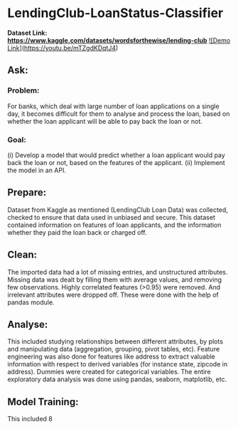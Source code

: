 # LendingClub-LoanStatus-Classifier
**Dataset Link: https://www.kaggle.com/datasets/wordsforthewise/lending-club** 
[![Demo Link]](http://url/to/img.png)(https://youtu.be/mTZgdKDqtJ4)

## Ask:
### Problem:
For banks, which deal with large number of loan applications on a single day, it becomes difficult for them
to analyse and process the loan, based on whether the loan applicant will  be able to pay back the loan or not.
### Goal: 
(i) Develop a model that would predict whether a loan applicant would pay back the loan or not, based on the features
of the applicant. 
(ii) Implement the model in an API.

## Prepare:
Dataset from Kaggle as mentioned (LendingClub Loan Data) was collected,
checked to ensure that data used in unbiased and secure. This dataset contained information on features of loan 
applicants, and the information whether they paid the loan back or charged off.

## Clean:
The imported data had a lot of missing entries, and unstructured attributes. Missing data was dealt by filling them
with average values, and removing few observations. Highly correlated features (>0.95) were removed. And irrelevant
attributes were dropped off. These were done with the help of pandas module.

## Analyse:
This included studying relationships between different attributes, by plots and manipulating data (aggregation,
grouping, pivot tables, etc). Feature engineering was also done for features like address to extract valuable
information with respect to derived variables (for instance state, zipcode in address). Dummies were created for
categorical variables. The entire exploratory data analysis was done using pandas, seaborn, matplotlib, etc.

## Model Training:
This included 
8
